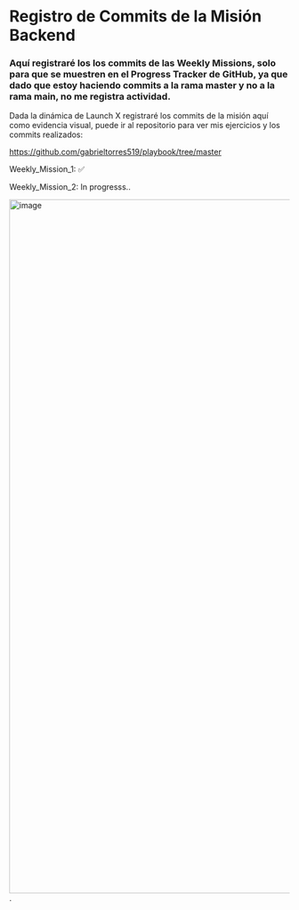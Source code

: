# Registro de Commits de la Misión Backend

### Aquí registraré los los commits de las Weekly Missions, solo para que se muestren en el Progress Tracker de GitHub, ya que dado que estoy haciendo commits a la rama master y no a la rama main, no me registra actividad. 

Dada la dinámica de Launch X registraré los commits de la misión aquí como evidencia visual, puede ir al repositorio para ver mis ejercicios y los commits realizados:

https://github.com/gabrieltorres519/playbook/tree/master


Weekly_Mission_1: ✅

Weekly_Mission_2: In progresss..

<img width="1247" alt="image" src="https://user-images.githubusercontent.com/17634377/159151704-8949639b-ae5f-405a-a8b8-8d97f3f150cd.png">.
